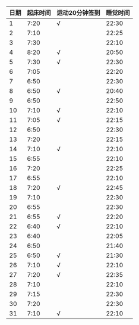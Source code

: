 日期|起床时间|运动20分钟签到|睡觉时间
:---------------|:---------------|:---------------|:---------------
1|7:20|√|22:30|
2|7:10| |22:25|
3|7:30| |22:10|
4|8:20|√|20:50|
5|7:30|√|22:30|
6|7:05| |22:20|
7|6:50| |22:30|
8|6:50|√|20:40|
9|6:50| |22:50|
10|7:10|√|22:10|
11|7:05|√|22:15|
12|6:50| |22:30|
13|7:20| |22:15|
14|7:10|√|22:10|
15|6:55| |22:10|
16|7:20| |22:25|
17|6:55| |22:10|
18|7:20|√|22:45|
19|7:10| |22:30|
20|6:55| |22:30|
21|6:55|√|22:20|
22|6:40|√|22:10|
23|6:40| |22:05|
24|6:50| |21:40|
25|6:50|√|21:30|
26|7:10|√|22:10|
27|7:20|√|22:35|
28|7:10| |22:10|
29|7:15| |22:30|
30|7:20| |22:30|
31|7:10|√|22:10|